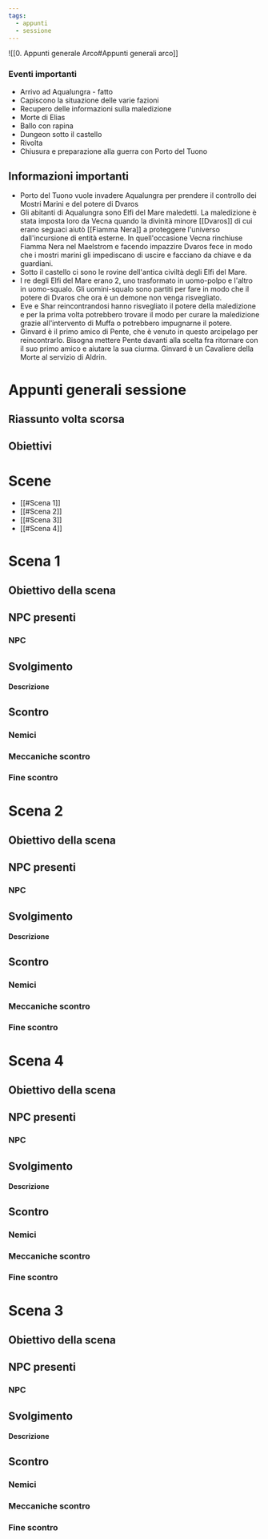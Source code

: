```yaml
---
tags:
  - appunti
  - sessione
---
```

![[0. Appunti generale Arco#Appunti generali arco]]


### Eventi importanti
- Arrivo ad Aqualungra - fatto
- Capiscono la situazione delle varie fazioni
- Recupero delle informazioni sulla maledizione
- Morte di Elias
- Ballo con rapina
- Dungeon sotto il castello
- Rivolta
- Chiusura e preparazione alla guerra con Porto del Tuono

## Informazioni importanti
- Porto del Tuono vuole invadere Aqualungra per prendere il controllo dei Mostri Marini e del potere di Dvaros
- Gli abitanti di Aqualungra sono Elfi del Mare maledetti. La maledizione è stata imposta loro da Vecna quando la divinità minore [[Dvaros]] di cui erano seguaci aiutò [[Fiamma Nera]] a proteggere l'universo dall'incursione di entità esterne. In quell'occasione Vecna rinchiuse Fiamma Nera nel Maelstrom e facendo impazzire Dvaros fece in modo che i mostri marini gli impediscano di uscire e facciano da chiave e da guardiani.
- Sotto il castello ci sono le rovine dell'antica civiltà degli Elfi del Mare.
- I re degli Elfi del Mare erano 2, uno trasformato in uomo-polpo e l'altro in uomo-squalo. Gli uomini-squalo sono partiti per fare in modo che il potere di Dvaros che ora è un demone non venga risvegliato.
- Eve e Shar reincontrandosi hanno risvegliato il potere della maledizione e per la prima volta potrebbero trovare il modo per curare la maledizione grazie all'intervento di Muffa o potrebbero impugnarne il potere.
- Ginvard è il primo amico di Pente, che è venuto in questo arcipelago per reincontrarlo. Bisogna mettere Pente davanti alla scelta fra ritornare con il suo primo amico e aiutare la sua ciurma. Ginvard è un Cavaliere della Morte al servizio di Aldrin.

# Appunti generali sessione
## Riassunto volta scorsa

## Obiettivi

# Scene
- [[#Scena 1]]
- [[#Scena 2]]
- [[#Scena 3]]
- [[#Scena 4]]

# Scena 1
## Obiettivo della scena

## NPC presenti
### NPC
## Svolgimento
#### Descrizione

## Scontro
### Nemici

### Meccaniche scontro

### Fine scontro

# Scena 2
## Obiettivo della scena

## NPC presenti
### NPC
## Svolgimento
#### Descrizione

## Scontro
### Nemici

### Meccaniche scontro

### Fine scontro
# Scena 4
## Obiettivo della scena

## NPC presenti
### NPC
## Svolgimento
#### Descrizione

## Scontro
### Nemici

### Meccaniche scontro

### Fine scontro
# Scena 3
## Obiettivo della scena

## NPC presenti
### NPC
## Svolgimento
#### Descrizione

## Scontro
### Nemici

### Meccaniche scontro

### Fine scontro
